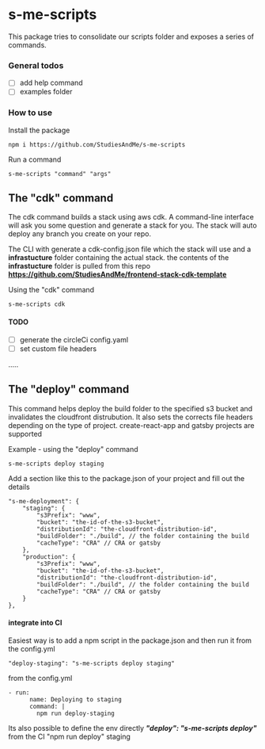 # s-me-scripts

This package tries to consolidate our scripts folder and exposes a series of commands.

### General todos
- [ ] add help command
- [ ] examples folder

### How to use
Install the package
```
npm i https://github.com/StudiesAndMe/s-me-scripts
```

Run a command

```
s-me-scripts "command" "args"
```

## The "cdk" command

The cdk command builds a stack using aws cdk.
A command-line interface will ask you some question and generate a stack for you.
The stack will auto deploy any branch you create on your repo.

The CLI with generate a cdk-config.json file which the stack will use and a **infrastucture**
folder containing the actual stack. the contents of the **infrastucture** folder is pulled from this repo **https://github.com/StudiesAndMe/frontend-stack-cdk-template**

Using the "cdk" command
```
s-me-scripts cdk 
```

#### TODO

- [ ] generate the circleCi config.yaml
- [ ] set custom file headers

.....


## The "deploy" command
This command helps deploy the build folder to the specified s3 bucket and invalidates the cloudfront distrubution.
It also sets the corrects file headers depending on the type of project. create-react-app and gatsby projects are supported  

Example - using the "deploy" command
```
s-me-scripts deploy staging
```

Add a section like this to the package.json of your project and fill out the details

```` 
"s-me-deployment": {
    "staging": {
        "s3Prefix": "www",
        "bucket": "the-id-of-the-s3-bucket",
        "distributionId": "the-cloudfront-distribution-id",
        "buildFolder": "./build", // the folder containing the build
        "cacheType": "CRA" // CRA or gatsby
    },
    "production": {
        "s3Prefix": "www",
        "bucket": "the-id-of-the-s3-bucket",
        "distributionId": "the-cloudfront-distribution-id",
        "buildFolder": "./build", // the folder containing the build
        "cacheType": "CRA" // CRA or gatsby
    }
},
````

#### integrate into CI

Easiest way is to add a npm script in the package.json and then run it from the config.yml

````
"deploy-staging": "s-me-scripts deploy staging"
````

from the config.yml
````
- run:
      name: Deploying to staging
      command: |
        npm run deploy-staging
````


Its also possible to define the env directly ***"deploy": "s-me-scripts deploy"*** from the CI "npm run deploy" staging     
